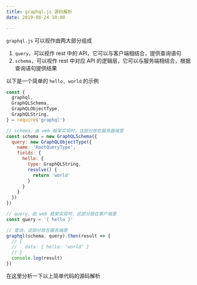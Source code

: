 ```yaml
---
title: graphql.js 源码解析
date: 2019-08-24 10:00

---
```


`graphql.js` 可以视作由两大部分组成

1. `query`，可以视作 rest 中的 API，它可以与客户端相结合，提供查询语句
1. `schema`，可以视作 rest 中对应 API 的逻辑层，它可以与服务端相结合，根据查询语句提供结果

以下是一个简单的 `hello, world` 的示例

```javascript
const {
  graphql,
  GraphQLSchema,
  GraphQLObjectType,
  GraphQLString,
} = require('graphql')

// schema，由 web 框架实现时，这部分放在服务器端里
const schema = new GraphQLSchema({
  query: new GraphQLObjectType({
    name: 'RootQueryType',
    fields: {
      hello: {
        type: GraphQLString,
        resolve() {
          return 'world'
        }
      }
    }
  })
})

// query，由 web 框架实现时，这部分放在客户端里
const query = '{ hello }'

// 查询，这部分放在服务端里
graphql(schema, query).then(result => {
  // {
  //   data: { hello: "world" }
  // }
  console.log(result)
})
```

在这里分析一下以上简单代码的源码解析

## 
